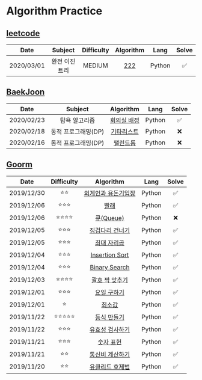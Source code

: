 # Algorithm Practice

## [leetcode](https://leetcode.com/)

|    Date    |    Subject     | Difficulty |               Algorithm                |  Lang  | Solve |
| :--------: | :------------: | :--------: | :------------------------------------: | :----: | :---: |
| 2020/03/01 | 완전 이진 트리 |   MEDIUM   | [222](./leetcode/solved/222/README.md) | Python |  ✅   |

## [BaekJoon](https://www.acmicpc.net/)

|    Date    |       Subject       |                        Algorithm                         |  Lang  | Solve |
| :--------: | :-----------------: | :------------------------------------------------------: | :----: | :---: |
| 2020/02/23 |    탐욕 알고리즘    | [회의실 배정](./baekjoon/solved/회의실%20배정/README.md) | Python |  ✅   |
| 2020/02/18 | 동적 프로그래밍(DP) |  [기타리스트](./baekjoon/not-yet/기타리스트/README.md)   | Python |  ❌   |
| 2020/02/16 | 동적 프로그래밍(DP) |    [팰린드롬](./baekjoon/not-yet/팰린드롬/README.md)     | Python |  ❌   |

## [Goorm](https://level.goorm.io/)

|    Date    |           Difficulty           |                               Algorithm                               |  Lang  | Solve |
| :--------: | :----------------------------: | :-------------------------------------------------------------------: | :----: | :---: |
| 2019/12/30 |          :star::star:          | [외계인과 용돈기입장](./goorm/solved/외계인과%20용돈기입장/README.md) | Python |  ✅   |
| 2019/12/06 |       :star::star::star:       |                 [빨래](./goorm/solved/빨래/README.md)                 | Python |  ✅   |
| 2019/12/06 |    :star::star::star::star:    |          [큐(Queue)](<./goorm/not-yet/큐(Queue)/README.md>)           | Python |  ❌   |
| 2019/12/05 |       :star::star::star:       |     [징검다리 건너기](./goorm/solved/징검다리%20건너기/README.md)     | Python |  ✅   |
| 2019/12/05 |       :star::star::star:       |         [최대 자리곱](./goorm/solved/최대%20자리곱/README.md)         | Python |  ✅   |
| 2019/12/04 |       :star::star::star:       |      [Insertion Sort](./goorm/solved/Insertion%20Sort/README.md)      | Python |  ✅   |
| 2019/12/04 |       :star::star::star:       |       [Binary Search](./goorm/solved/Binary%20Search/README.md)       | Python |  ✅   |
| 2019/12/03 |    :star::star::star::star:    |     [괄호 짝 맞추기](./goorm/solved/괄호%20짝%20맞추기/README.md)     | Python |  ✅   |
| 2019/12/01 |       :star::star::star:       |         [요일 구하기](./goorm/solved/요일%20구하기/README.md)         | Python |  ✅   |
| 2019/12/01 |             :star:             |               [최소값](./goorm/solved/최소값/README.md)               | Python |  ✅   |
| 2019/11/22 | :star::star::star::star::star: |         [등식 만들기](./goorm/solved/등식%20만들기/README.md)         | Python |  ✅   |
| 2019/11/22 |       :star::star::star:       |     [유효성 검사하기](./goorm/solved/유효성%20검사하기/README.md)     | Python |  ✅   |
| 2019/11/21 |       :star::star::star:       |           [숫자 표현](./goorm/solved/숫자%20표현/README.md)           | Python |  ✅   |
| 2019/11/21 |          :star::star:          |     [통신비 계산하기](./goorm/solved/통신비%20계산하기/README.md)     | Python |  ✅   |
| 2019/11/20 |          :star::star:          |     [유클리드 호제법](./goorm/solved/유클리드%20호제법/README.md)     | Python |  ✅   |
